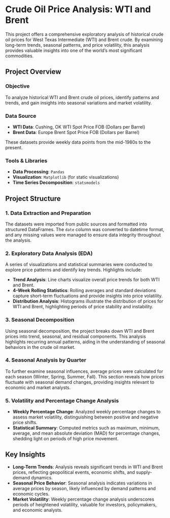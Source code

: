 # Crude Oil Price Analysis: WTI and Brent

This project offers a comprehensive exploratory analysis of historical crude oil prices for West Texas Intermediate (WTI) and Brent crude. By examining long-term trends, seasonal patterns, and price volatility, this analysis provides valuable insights into one of the world’s most significant commodities.

## Project Overview

### Objective
To analyze historical WTI and Brent crude oil prices, identify patterns and trends, and gain insights into seasonal variations and market volatility.

### Data Source
- **WTI Data**: Cushing, OK WTI Spot Price FOB (Dollars per Barrel)
- **Brent Data**: Europe Brent Spot Price FOB (Dollars per Barrel)

These datasets provide weekly data points from the mid-1980s to the present.

### Tools & Libraries
- **Data Processing**: `Pandas`
- **Visualization**: `Matplotlib` (for static visualizations)
- **Time Series Decomposition**: `statsmodels`

## Project Structure

### 1. Data Extraction and Preparation
The datasets were imported from public sources and formatted into structured DataFrames. The `date` column was converted to datetime format, and any missing values were managed to ensure data integrity throughout the analysis.

### 2. Exploratory Data Analysis (EDA)
A series of visualizations and statistical summaries were conducted to explore price patterns and identify key trends. Highlights include:
- **Trend Analysis**: Line charts visualize overall price trends for both WTI and Brent.
- **4-Week Rolling Statistics**: Rolling averages and standard deviations capture short-term fluctuations and provide insights into price volatility.
- **Distribution Analysis**: Histograms illustrate the distribution of prices for WTI and Brent, highlighting periods of price stability and instability.

### 3. Seasonal Decomposition
Using seasonal decomposition, the project breaks down WTI and Brent prices into trend, seasonal, and residual components. This analysis highlights recurring annual patterns, aiding in the understanding of seasonal behaviors in the crude oil market.

### 4. Seasonal Analysis by Quarter
To further examine seasonal influences, average prices were calculated for each season (Winter, Spring, Summer, Fall). This section reveals how prices fluctuate with seasonal demand changes, providing insights relevant to economic and market analysts.

### 5. Volatility and Percentage Change Analysis
- **Weekly Percentage Change**: Analyzed weekly percentage changes to assess market volatility, distinguishing between positive and negative price shifts.
- **Statistical Summary**: Computed metrics such as maximum, minimum, average, and mean absolute deviation (MAD) for percentage changes, shedding light on periods of high price movement.

## Key Insights
- **Long-Term Trends**: Analysis reveals significant trends in WTI and Brent prices, reflecting geopolitical events, economic shifts, and supply-demand dynamics.
- **Seasonal Price Behavior**: Seasonal analysis indicates variations in average prices by season, likely influenced by demand patterns and economic cycles.
- **Market Volatility**: Weekly percentage change analysis underscores periods of heightened volatility, valuable for investors, policymakers, and economic analysts.

